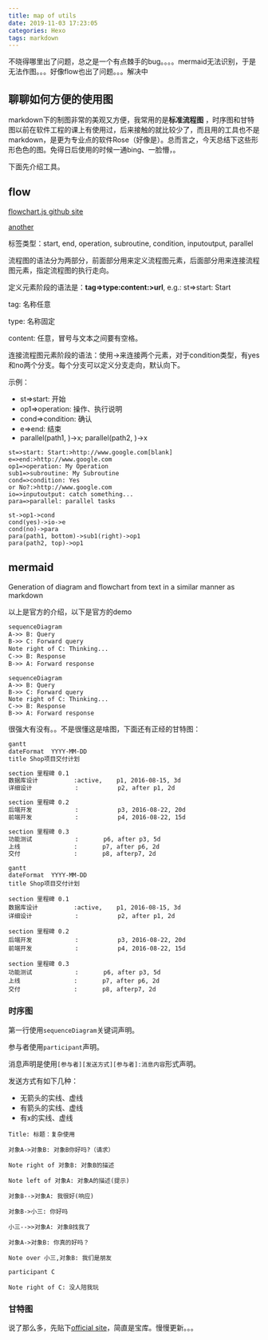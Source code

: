 ```yaml
---
title: map of utils
date: 2019-11-03 17:23:05
categories: Hexo
tags: markdown
---
```

不晓得哪里出了问题，总之是一个有点棘手的bug。。。。mermaid无法识别，于是无法作图。。。好像flow也出了问题。。。解决中
<!--more-->
## 聊聊如何方便的使用图

markdown下的制图非常的美观又方便，我常用的是**标准流程图** ，时序图和甘特图以前在软件工程的课上有使用过，后来接触的就比较少了，而且用的工具也不是markdown，是更为专业点的软件Rose（好像是）。总而言之，今天总结下这些形形色色的图。免得日后使用的时候一通bing、一脸懵，。

下面先介绍工具。

##  flow

[flowchart.js github site](https://github.com/adrai/flowchart.js)

[another](https://jingyan.baidu.com/article/48b558e3035d9a7f38c09aeb.html)

标签类型：start, end, operation, subroutine, condition, inputoutput, parallel

流程图的语法分为两部分，前面部分用来定义流程图元素，后面部分用来连接流程图元素，指定流程图的执行走向。

定义元素阶段的语法是：**tag=>type:content:>url**, e.g.: st=>start: Start

tag: 名称任意

type: 名称固定

content: 任意，冒号与文本之间要有空格。

连接流程图元素阶段的语法：使用->来连接两个元素，对于condition类型，有yes和no两个分支。每个分支可以定义分支走向，默认向下。

示例：

- st=>start: 开始
- op1=>operation: 操作、执行说明
- cond=>condition: 确认
- e=>end: 结束
- parallel(path1, )->x; parallel(path2, )->x

```flow
st=>start: Start:>http://www.google.com[blank]
e=>end:>http://www.google.com
op1=>operation: My Operation
sub1=>subroutine: My Subroutine
cond=>condition: Yes
or No?:>http://www.google.com
io=>inputoutput: catch something...
para=>parallel: parallel tasks

st->op1->cond
cond(yes)->io->e
cond(no)->para
para(path1, bottom)->sub1(right)->op1
para(path2, top)->op1
```

##  mermaid

 Generation of diagram and flowchart from text in a similar manner as markdown 

以上是官方的介绍，以下是官方的demo

```markdown
sequenceDiagram
A->> B: Query
B->> C: Forward query
Note right of C: Thinking...
C->> B: Response
B->> A: Forward response
```

```mermaid
sequenceDiagram
A->> B: Query
B->> C: Forward query
Note right of C: Thinking...
C->> B: Response
B->> A: Forward response
```

很强大有没有。。不是很懂这是啥图，下面还有正经的甘特图：

```markdown
gantt
dateFormat  YYYY-MM-DD
title Shop项目交付计划

section 里程碑 0.1 
数据库设计          :active,    p1, 2016-08-15, 3d
详细设计            :           p2, after p1, 2d

section 里程碑 0.2
后端开发            :           p3, 2016-08-22, 20d
前端开发            :           p4, 2016-08-22, 15d

section 里程碑 0.3
功能测试            :       p6, after p3, 5d
上线               :       p7, after p6, 2d
交付               :       p8, afterp7, 2d
```



```mermaid
gantt
dateFormat  YYYY-MM-DD
title Shop项目交付计划

section 里程碑 0.1 
数据库设计          :active,    p1, 2016-08-15, 3d
详细设计            :           p2, after p1, 2d

section 里程碑 0.2
后端开发            :           p3, 2016-08-22, 20d
前端开发            :           p4, 2016-08-22, 15d

section 里程碑 0.3
功能测试            :       p6, after p3, 5d
上线               :       p7, after p6, 2d
交付               :       p8, afterp7, 2d
```

### 时序图

第一行使用` sequenceDiagram `关键词声明。

参与者使用` participant `声明。

 消息声明是使用`[参与者][发送方式][参与者]:消息内容`形式声明。

发送方式有如下几种：

- 无箭头的实线、虚线
- 有箭头的实线、虚线
- 有x的实线、虚线

```sequence
Title: 标题：复杂使用

对象A->对象B: 对象B你好吗?（请求）

Note right of 对象B: 对象B的描述

Note left of 对象A: 对象A的描述(提示)

对象B-->对象A: 我很好(响应)

对象B->小三: 你好吗

小三-->>对象A: 对象B找我了

对象A->对象B: 你真的好吗？

Note over 小三,对象B: 我们是朋友

participant C

Note right of C: 没人陪我玩
```





### 甘特图

说了那么多，先贴下[official site]( https://mermaidjs.github.io/#/ )，简直是宝库。慢慢更新。。。